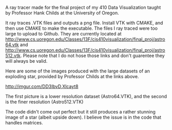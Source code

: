 A ray tracer made for the final project of my 410 Data Visualization taught by Professor Hank Childs at the University of Oregon. 


It ray traces .VTK files and outputs a png file. Install VTK with CMAKE, and then use CMAKE to make the executable. The files I ray traced were too large to upload to Github. They are currently located at http://www.cs.uoregon.edu/Classes/13F/cis410visualization/final_proj/astro64.vtk and http://www.cs.uoregon.edu/Classes/13F/cis410visualization/final_proj/astro512.vtk. Please note that I do not hose those links and don't guarentee they will always be valid. 


Here are some of the images produced with the large datasets of an exploding star, provided by Professor Childs at the links above. 

http://imgur.com/DD3IbvD,Xlcayt8

The first picture is a lower resolution dataset (Astro64.VTK), and the second is the finer resolution (Astro512.VTK)

The code didn't come out perfect but it still produces a rather stunning image of a star (albeit upside down). I believe the issue is in the code that handles matrices.   
